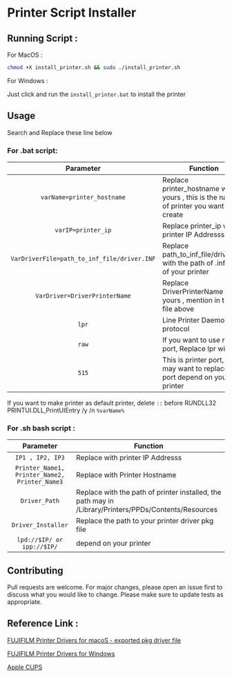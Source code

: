 # Printer Script Installer


## Running Script :

For MacOS : 

```bash
chmod +X install_printer.sh && sudo ./install_printer.sh
```

For Windows :

Just click and run the `install_printer.bat` to install the printer



## Usage

Search and Replace these line below

### For .bat script:

| Parameter | Function |
| :----: | --- |
| `varName=printer_hostname` | Replace printer_hostname with yours , this is the name of printer you want to create |
| `varIP=printer_ip` | Replace printer_ip with printer IP Addresss |
| `VarDriverFile=path_to_inf_file/driver.INF` | Replace path_to_inf_file/driver.INF with the path of .inf file of your printer |
| `VarDriver=DriverPrinterName` | Replace DriverPrinterName with yours , mention in the .inf file above |
| `lpr` | Line Printer Daemon protocol |
| `raw` | If you want to use raw port, Replace lpr with raw |
| `515` | This is printer port, you may want to replace the port depend on your printer |


If you want to make printer as default printer, delete
`::` before RUNDLL32 PRINTUI.DLL,PrintUIEntry /y /n `%varName%`


### For .sh bash script :

| Parameter | Function |
| :----: | --- |
| `IP1 , IP2, IP3` | Replace with printer IP Addresss |
| `Printer_Name1, Printer_Name2, Printer_Name3` | Replace with Printer Hostname |
| `Driver_Path` | Replace with the path of printer installed, the path may in /Library/Printers/PPDs/Contents/Resources |
| `Driver_Installer` | Replace the path to your printer driver pkg file |
| `lpd://$IP/ or ipp://$IP/` | depend on your printer |



## Contributing

Pull requests are welcome. For major changes, please open an issue first to discuss what you would like to change.
Please make sure to update tests as appropriate.



## Reference Link :
[FUJIFILM Printer Drivers for macoS - exported pkg driver file](https://github.com/trongtinh1212/FUJIfILM_Printer_Drivers)

[FUJIFILM Printer Drivers for Windows](https://support-fb.fujIfilm.com/setupSupport.do?cid=8&ctry_code=NZ&lang_code=en)

[Apple CUPS](https://github.com/apple/cups)